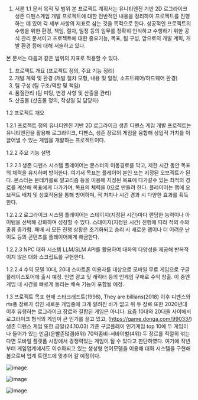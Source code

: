 1. 서론
 1.1 문서 목적 및 범위
본 프로젝트 계획서는 유니티엔진 기반 2D 로그라이크 생존 디펜스게임 개발 프로젝트에 대한 전반적인 내용을 정리하여 프로젝트를 진행하는 데 있어 각 세부 사항의 지표로 삼는 것을 목적으로 한다.
성공적인 프로젝트의 수행을 위한 환경, 책임, 절차, 일정 등의 임무를 정확히 인식하고 수행하기 위한 공식 관리 문서이고 프로젝트에 대한 중요기능, 목표, 팀 구성, 앞으로의 개발 계획, 개발 환경 등에 대해 서술하고 있다.


본 문서는 다음과 같은 범위의 지표로 적용할 수 있다.
1. 프로젝트 개요 (프로젝트 정의, 주요 기능 정리)
2. 개발 계획 및 환경 (개발 절차 모형, 내용 및 일정, 소프트웨어/하드웨어 환경)
3. 팀 구성 (팀 구조/역할 및 책임)
4. 품질관리 (팀 미팅, 변경 사항 및 산출물 관리)
5. 산출물 (산출물 정의, 작성일 및 담당자)

1.2 프로젝트 개요

 1.2.1 프로젝트 정의
   유니티엔진 기반 2D 로그라이크 생존 디펜스 게임 개발 프로젝트는 유니티엔진을 활용해 로그라이크, 디펜스, 생존 장르의 게임을 융합해 상업적 가치를 이끌어낼 수 있는 게임을 개발하는 프로젝트이다. 

 1.2.2 주요 기능 설명

  1.2.2.1 생존 디펜스 시스템 
   플레이어는 몬스터의 이동경로를 막고, 제한 시간 동안 목표의 체력을 유지하며 방어한다. 여기서 목표는 플레이어 본인 또는 지정된 오브젝트가 된다. 몬스터는 몬테카를로 알고리즘 등을 이용해 지정된 목표에 다가갈수 있는 최적의 경로를 계산해 목표에게 다가가며, 목표의 체력을 0으로 만들려 한다. 플레이어는 맵에 오브젝트 배치 및 상호작용을 통해 방어하며, 적 처치나 시간 경과 시 다양한 효과를 획득한다.

  1.2.2.2 로그라이크 시스템
    플레이어는 스테이지(지정된 시간)마다 랜덤한 능력이나 아이템을 선택해 강화하며 성장할 수 있다. 스테이지(지정된 시간) 진행에 따라 적의 수와 종류 증가함. 패배 시 모든 진행 상황은 초기화되고 승리 시 새로운 맵이나 더 어려운 난이도 등의 콘텐츠를 플레이어에게 해금한다.

  1.2.2.3 NPC 대화 시스템
    LLM/SLM API를 활용하여 대화의 다양성을 제공해 반복적이지 않은 대화 스크립트를 구현한다.

  1.2.2.4 수익 모델
    10대, 20대 스마트폰 이용자를 대상으로 모바일 무료 게임으로 구글 플레이스토어에 출시 예정. 인앱 광고 및 캐릭터 등의 인게임 구매로 수익 창출. 이 중엔 게임 내 시간을 빠르게 돌리는 배속 기능이 포함될 예정.

1.3 프로젝트 목표
 현재 스타크래프트(1998), They are billians(2018) 이후 디펜스와 rts풍 장르가 섞인 새로운 게임중에 크게 알려진 바가 없고 위 두 장르 또한 2020년대 이후 유행하는 로그라이크 장르와 결합된 게임은 아니다. 요즘 10대와 20대들 사이에서 로그라이크 형식의 게임이 큰 인기를 끌고 있고, (https://game.donga.com/99033/) 생존 디펜스 게임 또한 금일(24.10.03) 기준 구글플레이 인기게임 top 10에 두 게임이나 들어가 있는 만큼(운빨존많겜(6위) 70억좀비-서바이벌(4위) 두 장르를 적절히 섞는다면 모바일 플랫폼 시장에서 경쟁력있는 게임이 될 수 있다고 판단하였다. 여기에 작년부터 게임업계에서도 이슈화되고 있는 생성형 언어모델을 이용해 대화 시스템을 구현해봄으로써 업계 트렌드에 맞추어 갈 예정이다.


![image](https://github.com/user-attachments/assets/1f475c26-8c94-4506-9986-9e745e82bf5e)

![image](https://github.com/user-attachments/assets/8befe0f3-f4e1-4197-8250-3d1baa5ad1a5)

![image](https://github.com/user-attachments/assets/307725a8-2b39-484a-81c4-7a754bec079c)






